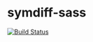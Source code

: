 # symdiff-sass

[![Build Status](http://img.shields.io/travis/symdiff/symdiff-sass.svg)](https://travis-ci.org/symdiff/symdiff-sass)

